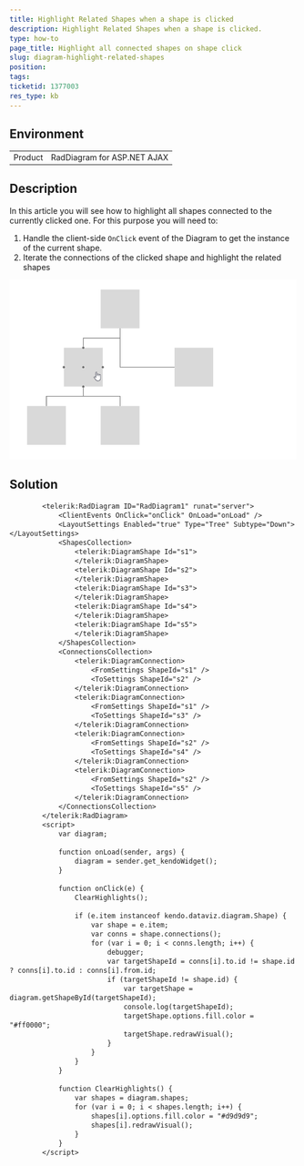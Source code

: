 ```yaml
---
title: Highlight Related Shapes when a shape is clicked
description: Highlight Related Shapes when a shape is clicked.
type: how-to
page_title: Highlight all connected shapes on shape click
slug: diagram-highlight-related-shapes
position: 
tags: 
ticketid: 1377003
res_type: kb
---
```


## Environment
<table>
	<tbody>
		<tr>
			<td>Product</td>
			<td>RadDiagram for ASP.NET AJAX</td>
		</tr>
	</tbody>
</table>


## Description
In this article you will see how to highlight all shapes connected to the currently clicked one. For this purpose you will need to:
1. Handle the client-side `OnClick` event of the Diagram to get the instance of the current shape.
2. Iterate the connections of the clicked shape and highlight the related shapes

![](images/diagram-highlight-related-items.gif)

## Solution

````ASP.NET
        <telerik:RadDiagram ID="RadDiagram1" runat="server">
            <ClientEvents OnClick="onClick" OnLoad="onLoad" />
            <LayoutSettings Enabled="true" Type="Tree" Subtype="Down"></LayoutSettings>
            <ShapesCollection>
                <telerik:DiagramShape Id="s1">
                </telerik:DiagramShape>
                <telerik:DiagramShape Id="s2">
                </telerik:DiagramShape>
                <telerik:DiagramShape Id="s3">
                </telerik:DiagramShape>
                <telerik:DiagramShape Id="s4">
                </telerik:DiagramShape>
                <telerik:DiagramShape Id="s5">
                </telerik:DiagramShape>
            </ShapesCollection>
            <ConnectionsCollection>
                <telerik:DiagramConnection>
                    <FromSettings ShapeId="s1" />
                    <ToSettings ShapeId="s2" />
                </telerik:DiagramConnection>
                <telerik:DiagramConnection>
                    <FromSettings ShapeId="s1" />
                    <ToSettings ShapeId="s3" />
                </telerik:DiagramConnection>
                <telerik:DiagramConnection>
                    <FromSettings ShapeId="s2" />
                    <ToSettings ShapeId="s4" />
                </telerik:DiagramConnection>
                <telerik:DiagramConnection>
                    <FromSettings ShapeId="s2" />
                    <ToSettings ShapeId="s5" />
                </telerik:DiagramConnection>
            </ConnectionsCollection>
        </telerik:RadDiagram>
        <script>
            var diagram;

            function onLoad(sender, args) {
                diagram = sender.get_kendoWidget();
            }

            function onClick(e) {
                ClearHighlights();

                if (e.item instanceof kendo.dataviz.diagram.Shape) {
                    var shape = e.item;
                    var conns = shape.connections();
                    for (var i = 0; i < conns.length; i++) {
                        debugger;
                        var targetShapeId = conns[i].to.id != shape.id ? conns[i].to.id : conns[i].from.id;
                        if (targetShapeId != shape.id) {
                            var targetShape = diagram.getShapeById(targetShapeId);
                            console.log(targetShapeId);
                            targetShape.options.fill.color = "#ff0000";
                            targetShape.redrawVisual();
                        }
                    }
                }
            }

            function ClearHighlights() {
                var shapes = diagram.shapes;
                for (var i = 0; i < shapes.length; i++) {
                    shapes[i].options.fill.color = "#d9d9d9";
                    shapes[i].redrawVisual();
                }
            }
        </script>
````





